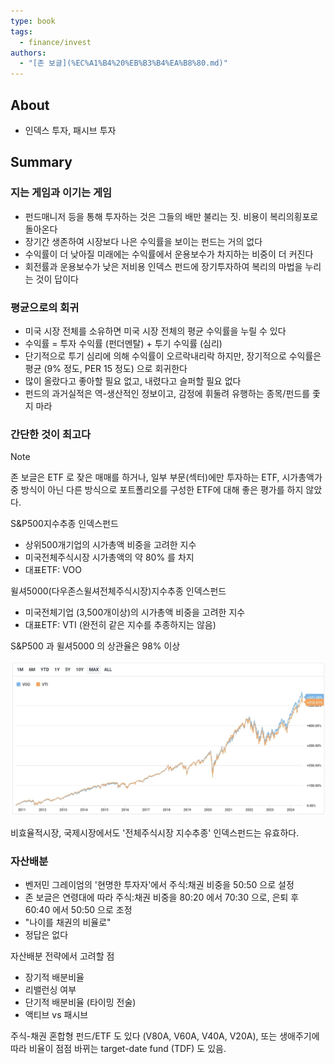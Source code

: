 ```yaml
---
type: book
tags:
  - finance/invest
authors:
  - "[존 보글](%EC%A1%B4%20%EB%B3%B4%EA%B8%80.md)"
---
```


## About

- 인덱스 투자, 패시브 투자
<!--
- 망포글빛도서관
- 삼성전자 서울R&D캠퍼스
-->

## Summary

### 지는 게임과 이기는 게임

- 펀드매니저 등을 통해 투자하는 것은 그들의 배만 불리는 짓. 비용이 복리의횡포로 돌아온다
- 장기간 생존하여 시장보다 나은 수익률을 보이는 펀드는 거의 없다
- 수익률이 더 낮아질 미래에는 수익률에서 운용보수가 차지하는 비중이 더 커진다
- 회전률과 운용보수가 낮은 저비용 인덱스 펀드에 장기투자하여 복리의 마법을 누리는 것이 답이다

### 평균으로의 회귀

- 미국 시장 전체를 소유하면 미국 시장 전체의 평균 수익률을 누릴 수 있다
- 수익률 = 투자 수익률 (펀더멘탈) + 투기 수익률 (심리)
- 단기적으로 투기 심리에 의해 수익률이 오르락내리락 하지만, 장기적으로 수익률은 평균 (9% 정도, PER 15 정도) 으로 회귀한다
- 많이 올랐다고 좋아할 필요 없고, 내렸다고 슬퍼할 필요 없다
- 펀드의 과거실적은 역-생산적인 정보이고, 감정에 휘둘려 유행하는 종목/펀드를 좇지 마라

### 간단한 것이 최고다

> [!note]
> 존 보글은 ETF 로 잦은 매매를 하거나, 일부 부문(섹터)에만 투자하는 ETF, 시가총액가중 방식이 아닌 다른 방식으로 포트폴리오를 구성한 ETF에 대해 좋은 평가를 하지 않았다.

S&P500지수추종 인덱스펀드

- 상위500개기업의 시가총액 비중을 고려한 지수
- 미국전체주식시장 시가총액의 약 80% 를 차지
- 대표ETF: VOO

윌셔5000(다우존스윌셔전체주식시장)지수추종 인덱스펀드

- 미국전체기업 (3,500개이상)의 시가총액 비중을 고려한 지수
- 대표ETF: VTI (완전히 같은 지수를 추종하지는 않음)

S&P500 과 윌셔5000 의 상관율은 98% 이상

![VOO vs VTI.jpg](../000%20Inbox/VOO%20vs%20VTI.jpg)

비효율적시장, 국제시장에서도 '전체주식시장 지수추종' 인덱스펀드는 유효하다.

### 자산배분

- 벤저민 그레이엄의 '현명한 투자자'에서 주식:채권 비중을 50:50 으로 설정
- 존 보글은 연령대에 따라 주식:채권 비중을 80:20 에서 70:30 으로, 은퇴 후 60:40 에서 50:50 으로 조정
- "나이를 채권의 비율로"
- 정답은 없다

자산배분 전략에서 고려할 점

- 장기적 배분비율
- 리밸런싱 여부
- 단기적 배분비율 (타이밍 전술)
- 액티브 vs 패시브

주식-채권 혼합형 펀드/ETF 도 있다 (V80A, V60A, V40A, V20A), 또는 생애주기에 따라 비율이 점점 바뀌는 target-date fund (TDF) 도 있음.
